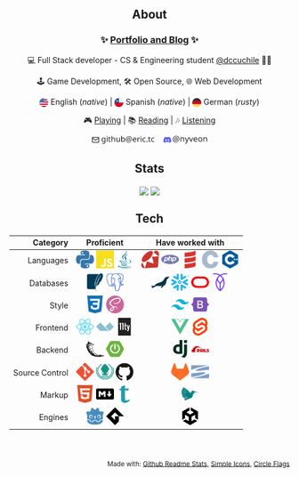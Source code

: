 <h2 align="center"> About </h2>

<h3 align="center">
✨
<a href="http://eric.tc">Portfolio and Blog</a> 
✨
</h3>

<p align="center">
💻 Full Stack developer - CS & Engineering student
<a href="https://dcc.uchile.cl/" target="_blank">@dccuchile</a> 👨‍🎓
</p>

<p align="center">
🕹️ Game Development, 🛠️ Open Source, 🌐 Web Development
</p>

<p align="center">
<picture><img height=16 align="center" src="./icons/us.svg" alt="US flag"/></picture> English (<i>native</i>) |
<picture><img width=16 align="center" src="./icons/cl.svg" alt="CL flag" /></picture> Spanish (<i>native</i>) |
<picture><img height=16 align="center" src="./icons/de.svg" alt="DE flag" /></picture> German (<i>rusty</i>)
</p>

<p align="center">
🎮 <a href="https://www.backloggd.com/u/Nyveon/" target="_blank">Playing</a> |
📚 <a href="https://www.goodreads.com/user/show/56531731-nyveon" target="_blank">Reading</a> |
🎶 <a href="https://www.last.fm/user/Nyveon">Listening </a>
</p>

<p align="center">
<picture><img height=14 src="./icons/mail.svg" alt="email" /></picture>
<picture><img height=14 src="./icons/email.svg" alt="" /></picture> &nbsp;&nbsp;
<picture><img height=14 src="./icons/discord.svg" alt="discord" /></picture>
<picture><img height=14 src="./icons/discord-user.svg" alt="nyveon" /></picture>  
</p>

<!-- https://danmarshall.github.io/google-font-to-svg-path/ -->


<!-- ---------------------------------------------------------------------------- -->

<h2 align="center">Stats</h2>

<div align="center">
<picture height=200 align="center">
  <source
    height=200 align="center"
    srcset="https://github-readme-stats.vercel.app/api?username=Nyveon&hide_rank=true&show_icons=true&hide_border=true&count_private=true&theme=catppuccin_mocha"
    media="(prefers-color-scheme: dark)"
  />
  <source
    height=200 align="center"
    srcset="https://github-readme-stats.vercel.app/api?username=Nyveon&hide_rank=true&show_icons=true&hide_border=true&count_private=true&theme=catppuccin_latte"
    media="(prefers-color-scheme: light), (prefers-color-scheme: no-preference)"
  />
  <img height=200 align="center" src="https://github-readme-stats.vercel.app/api?username=Nyveon&hide_rank=true&show_icons=true&hide_border=true&count_private=true&theme=catppuccin_mocha" />
</picture>

<picture height=200 align="center">
  <source
    height=200 align="center"
    srcset="https://github-readme-stats.vercel.app/api/top-langs/?username=Nyveon&layout=compact&hide_border=true&count_private=true&langs_count=10&theme=catppuccin_mocha"
    media="(prefers-color-scheme: dark)"
  />
  <source
    height=200 align="center"
    srcset="https://github-readme-stats.vercel.app/api/top-langs/?username=Nyveon&layout=compact&hide_border=true&count_private=true&langs_count=10&theme=catppuccin_latte"
    media="(prefers-color-scheme: light), (prefers-color-scheme: no-preference)"
  />
  <img height=200 align="center" src="https://github-readme-stats.vercel.app/api/top-langs/?username=Nyveon&layout=compact&hide_border=true&count_private=true&langs_count=10&theme=catppuccin_mocha" />
</picture>
</div>

<!-- ---------------------------------------------------------------------------- -->

<h2 align="center">Tech</h2>

<div align="center">

<!-- start:tech -->
| Category | Proficient | Have worked with |
| -------: | :-------: | :-------------: |
| Languages | <picture><img alt="Python" title="Python" height=32 src="./icons/python.svg" /></picture> <picture><img alt="JavaScript" title="JavaScript" height=32 src="./icons/javascript.svg" /></picture> <picture><img alt="Java" title="Java" height=32 src="./icons/java.svg" /></picture> | <picture><img alt="Ruby" title="Ruby" height=32 src="./icons/ruby.svg" /></picture> <picture><img alt="PHP" title="PHP" height=32 src="./icons/php.svg" /></picture> <picture><img alt="Scala" title="Scala" height=32 src="./icons/scala.svg" /></picture> <picture><img alt="C" title="C" height=32 src="./icons/c.svg" /></picture> <picture><img alt="C++" title="C++" height=32 src="./icons/cplusplus.svg" /></picture> |
| Databases | <picture><img alt="SQLite" title="SQLite" height=32 src="./icons/sqlite.svg" /></picture> <picture><img alt="PostgreSQL" title="PostgreSQL" height=32 src="./icons/postgresql.svg" /></picture> | <picture><img alt="MariaDB" title="MariaDB" height=32 src="./icons/mariadb.svg" /></picture> <picture><img alt="Snowflake" title="Snowflake" height=32 src="./icons/snowflake.svg" /></picture> <picture><img alt="Oracle" title="Oracle" height=32 src="./icons/oracle.svg" /></picture> <picture><img alt="Cockroach" title="Cockroach" height=32 src="./icons/cockroach.svg" /></picture> |
| Style | <picture><img alt="CSS3" title="CSS3" height=32 src="./icons/css3.svg" /></picture> <picture><img alt="Sass" title="Sass" height=32 src="./icons/sass.svg" /></picture> | <picture><img alt="Tailwind CSS" title="Tailwind CSS" height=32 src="./icons/tailwindcss.svg" /></picture> <picture><img alt="Bootstrap" title="Bootstrap" height=32 src="./icons/bootstrap.svg" /></picture> |
| Frontend | <picture><img alt="React" title="React" height=32 src="./icons/react.svg" /></picture> <picture><img alt="Alpine.js" title="Alpine.js" height=32 src="./icons/alpinedotjs.svg" /></picture> <picture><img alt="Eleventy" title="Eleventy" height=32 src="./icons/eleventy.svg" /></picture> | <picture><img alt="Vue.js" title="Vue.js" height=32 src="./icons/vuedotjs.svg" /></picture> <picture><img alt="Svelte" title="Svelte" height=32 src="./icons/svelte.svg" /></picture> |
| Backend | <picture><img alt="Flask" title="Flask" height=32 src="./icons/flask.svg" /></picture> <picture><img alt="Spring Boot" title="Spring Boot" height=32 src="./icons/springboot.svg" /></picture> | <picture><img alt="Django" title="Django" height=32 src="./icons/django.svg" /></picture> <picture><img alt="Ruby on Rails" title="Ruby on Rails" height=32 src="./icons/rubyonrails.svg" /></picture> |
| Source Control | <picture><img alt="Git" title="Git" height=32 src="./icons/git.svg" /></picture> <picture><img alt="GitKraken" title="GitKraken" height=32 src="./icons/gitkraken.svg" /></picture> <picture><img alt="GitHub" title="GitHub" height=32 src="./icons/github.svg" /></picture> | <picture><img alt="GitLab" title="GitLab" height=32 src="./icons/gitlab.svg" /></picture> <picture><img alt="Subversion" title="Subversion" height=32 src="./icons/subversion.svg" /></picture> |
| Markup | <picture><img alt="HTML5" title="HTML5" height=32 src="./icons/html5.svg" /></picture> <picture><img alt="Markdown" title="Markdown" height=32 src="./icons/markdown.svg" /></picture> <picture><img alt="Typst" title="Typst" height=32 src="./icons/typst.svg" /></picture> | <picture><img alt="LaTeX" title="LaTeX" height=32 src="./icons/latex.svg" /></picture> |
| Engines | <picture><img alt="Godot" title="Godot" height=32 src="./icons/godot.svg" /></picture> <picture><img alt="Gamemaker" title="Gamemaker" height=32 src="./icons/gamemaker.svg" /></picture> | <picture><img alt="Unity" title="Unity" height=32 src="./icons/unity.svg" /></picture> |

<!-- end:tech -->
</div>

<br/>
<br/>

<!-- ---------------------------------------------------------------------------- -->

<div align="right">
<sub>
Made with:
<a href="https://github.com/anuraghazra/github-readme-stats">Github Readme Stats</a>,
<a href="https://github.com/simple-icons/simple-icons">Simple Icons</a>,
<a href="https://github.com/HatScripts/circle-flags">Circle Flags</a>
</sub>
</div> 

<!-- ---------------------------------------------------------------------------- -->

